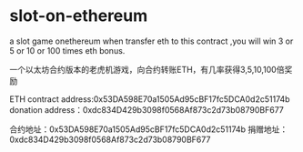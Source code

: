 # slot-on-ethereum
a slot game onethereum
when transfer eth to this contract ,you will win 3 or 5 or 10 or 100 times eth bonus.

一个以太坊合约版本的老虎机游戏，向合约转账ETH，有几率获得3,5,10,100倍奖励

ETH contract address:0x53DA598E70a1505Ad95cBF17fc5DCA0d2c51174b
donation address：0xdc834D429b3098f0568Af873c2d73b08790BF677


合约地址：0x53DA598E70a1505Ad95cBF17fc5DCA0d2c51174b
捐赠地址：0xdc834D429b3098f0568Af873c2d73b08790BF677
